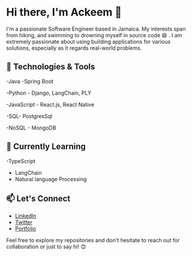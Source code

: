 # Hi there, I'm Ackeem  👋

I'm a passionate Software Engineer based in Jamaica. My interests span from hiking, and swimming to drowning myself in source code :smile: . 
I am extremely passionate about using building applications for various solutions, especially as it regards real-world problems.

## 🔧 Technologies & Tools
-Java -Spring Boot

-Python - Django, LangChain, PLY

-JavaScript - React.js, React Native

-SQL- PostgresSql

-NoSQL - MongoDB

## 🌱 Currently Learning
-TypeScript
- LangChain
- Natural language Processing

## 📫 Let's Connect

- [LinkedIn](https://www.linkedin.com/in/ackeem-mclennon-828283171/)
- [Twitter](https://twitter.com/AckeemInTech)
- [Portfolio](https://www.ackeemtechja.codes/)

Feel free to explore my repositories and don't hesitate to reach out for collaboration or just to say hi! 😊

